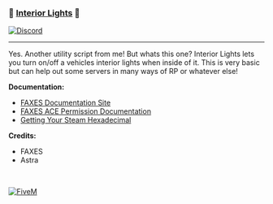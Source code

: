 ### 📠 [Interior Lights][5mlink] 📠

[![Discord](https://faxes.zone/i/9wkr3.png)](https://faxes.zone/discord)

----

Yes. Another utility script from me! But whats this one? Interior Lights lets you turn on/off a vehicles interior lights when inside of it. This is very basic but can help out some servers in many ways of RP or whatever else!

**Documentation:**
- [FAXES Documentation Site](https://docs.faxes.zone/docs)
- [FAXES ACE Permission Documentation](https://docs.faxes.zone/docs/aceperms)
- [Getting Your Steam Hexadecimal](https://docs.faxes.zone/docs/getting-your-steam-hex)

**Credits:**
- FAXES
- Astra 

<br />

[![FiveM](https://faxes.zone/i/r5byi.png)][5mlink]

[5mlink]: https://forum.cfx.re/t/219081
